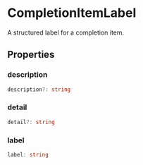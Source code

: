 # CompletionItemLabel

A structured label for a completion item.

## Properties

### description

```typescript
description?: string
```

### detail

```typescript
detail?: string
```

### label

```typescript
label: string
```

